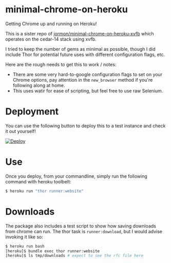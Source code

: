 # minimal-chrome-on-heroku
Getting Chrome up and running on Heroku!

This is a sister repo of [jormon/minimal-chrome-on-heroku-xvfb](https://github.com/jormon/minimal-chrome-on-heroku-xvfb) which operates on the cedar-14 stack using xvfb.

I tried to keep the number of gems as minimal as possible, though I did include Thor for potential future uses with different configuration flags, etc.

Here are the rough needs to get this to work / notes:

  * There are some very hard-to-google configuration flags to set on your Chrome options, pay attention in the `new_browser` method if you're following along at home.
  * This uses watir for ease of scripting, but feel free to use raw Selenium.

# Deployment
You can use the following button to deploy this to a test instance and check it out yourself!

[![Deploy](https://www.herokucdn.com/deploy/button.svg)](https://heroku.com/deploy)

# Use
Once you deploy, from your commandline, simply run the following command with heroku toolbelt:

```bash
$ heroku run "thor runner:website"
```

# Downloads
The package also includes a test script to show how saving downloads from chrome can run.  The thor task is `runner:download`, but I would advise invoking it like so:

```bash
$ heroku run bash
[heroku]$ bundle exec thor runner:website
[heroku]$ ls tmp/downloads # expect to see the rfc file here
```
